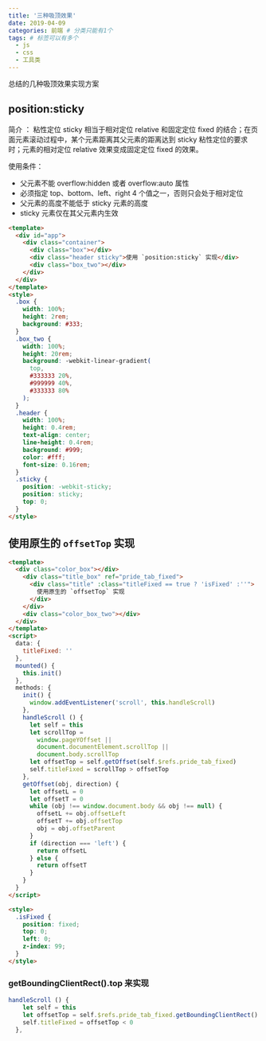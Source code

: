 ```yaml
---
title: '三种吸顶效果'
date: 2019-04-09
categories: 前端 # 分类只能有1个
tags: # 标签可以有多个
  - js
  - css
  - 工具类
---
```


总结的几种吸顶效果实现方案

<!-- more -->

## position:sticky

简介 ： 粘性定位 sticky 相当于相对定位 relative 和固定定位 fixed 的结合；在页面元素滚动过程中，某个元素距离其父元素的距离达到 sticky 粘性定位的要求时；元素的相对定位 relative 效果变成固定定位 fixed 的效果。

使用条件：

- 父元素不能 overflow:hidden 或者 overflow:auto 属性
- 必须指定 top、bottom、left、right 4 个值之一，否则只会处于相对定位
- 父元素的高度不能低于 sticky 元素的高度
- sticky 元素仅在其父元素内生效

```html
<template>
  <div id="app">
    <div class="container">
      <div class="box"></div>
      <div class="header sticky">使用 `position:sticky` 实现</div>
      <div class="box_two"></div>
    </div>
  </div>
</template>
<style>
  .box {
    width: 100%;
    height: 2rem;
    background: #333;
  }
  .box_two {
    width: 100%;
    height: 20rem;
    background: -webkit-linear-gradient(
      top,
      #333333 20%,
      #999999 40%,
      #333333 80%
    );
  }
  .header {
    width: 100%;
    height: 0.4rem;
    text-align: center;
    line-height: 0.4rem;
    background: #999;
    color: #fff;
    font-size: 0.16rem;
  }
  .sticky {
    position: -webkit-sticky;
    position: sticky;
    top: 0;
  }
</style>
```

##

## 使用原生的 `offsetTop` 实现

```html
<template>
  <div class="color_box"></div>
    <div class="title_box" ref="pride_tab_fixed">
      <div class="title" :class="titleFixed == true ? 'isFixed' :''">
        使用原生的 `offsetTop` 实现
      </div>
    </div>
    <div class="color_box_two"></div>
  </div>
</template>
<script>
  data: {
    titleFixed: ''
  },
  mounted() {
    this.init()
  },
  methods: {
    init() {
      window.addEventListener('scroll', this.handleScroll)
    },
    handleScroll () {
      let self = this
      let scrollTop =
        window.pageYOffset ||
        document.documentElement.scrollTop ||
        document.body.scrollTop
      let offsetTop = self.getOffset(self.$refs.pride_tab_fixed)
      self.titleFixed = scrollTop > offsetTop
    },
    getOffset(obj, direction) {
      let offsetL = 0
      let offsetT = 0
      while (obj !== window.document.body && obj !== null) {
        offsetL += obj.offsetLeft
        offsetT += obj.offsetTop
        obj = obj.offsetParent
      }
      if (direction === 'left') {
        return offsetL
      } else {
        return offsetT
      }
    }
  }
</script>

<style>
  .isFixed {
    position: fixed;
    top: 0;
    left: 0;
    z-index: 99;
  }
</style>

```

### getBoundingClientRect().top 来实现

```js
handleScroll () {
    let self = this
    let offsetTop = self.$refs.pride_tab_fixed.getBoundingClientRect().top
    self.titleFixed = offsetTop < 0
  },
```
